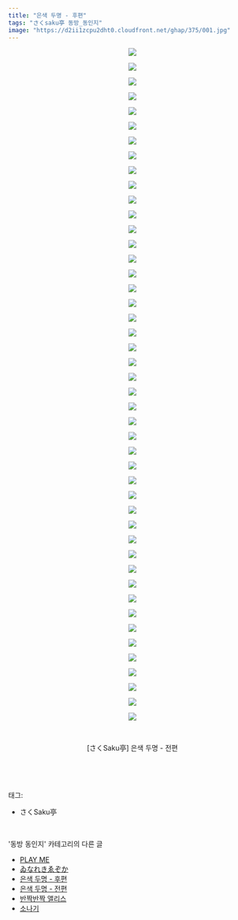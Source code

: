 ```yaml
---
title: "은색 두명 - 후편"
tags: "さくsaku亭 동방_동인지"
image: "https://d2ii1zcpu2dht0.cloudfront.net/ghap/375/001.jpg"
---
```

<div class="article">
<p style="text-align: center; clear: none; float: none;"><img src="{{ site.imgserver9 }}/ghap/375/001.jpg"/></p>
<p style="text-align: center; clear: none; float: none;"><img src="{{ site.imgserver9 }}/ghap/375/002.jpg"/></p>
<p style="text-align: center; clear: none; float: none;"><img src="{{ site.imgserver9 }}/ghap/375/003.jpg"/></p>
<p style="text-align: center; clear: none; float: none;"><img src="{{ site.imgserver9 }}/ghap/375/004.jpg"/></p>
<p style="text-align: center; clear: none; float: none;"><img src="{{ site.imgserver9 }}/ghap/375/005.jpg"/></p>
<p style="text-align: center; clear: none; float: none;"><img src="{{ site.imgserver9 }}/ghap/375/006.jpg"/></p>
<p style="text-align: center; clear: none; float: none;"><img src="{{ site.imgserver9 }}/ghap/375/007.jpg"/></p>
<p style="text-align: center; clear: none; float: none;"><img src="{{ site.imgserver9 }}/ghap/375/008.jpg"/></p>
<p style="text-align: center; clear: none; float: none;"><img src="{{ site.imgserver9 }}/ghap/375/009.jpg"/></p>
<p style="text-align: center; clear: none; float: none;"><img src="{{ site.imgserver9 }}/ghap/375/010.jpg"/></p>
<p style="text-align: center; clear: none; float: none;"><img src="{{ site.imgserver9 }}/ghap/375/011.jpg"/></p>
<p style="text-align: center; clear: none; float: none;"><img src="{{ site.imgserver9 }}/ghap/375/012.jpg"/></p>
<p style="text-align: center; clear: none; float: none;"><img src="{{ site.imgserver9 }}/ghap/375/013.jpg"/></p>
<p style="text-align: center; clear: none; float: none;"><img src="{{ site.imgserver9 }}/ghap/375/014.jpg"/></p>
<p style="text-align: center; clear: none; float: none;"><img src="{{ site.imgserver9 }}/ghap/375/015.jpg"/></p>
<p style="text-align: center; clear: none; float: none;"><img src="{{ site.imgserver9 }}/ghap/375/016.jpg"/></p>
<p style="text-align: center; clear: none; float: none;"><img src="{{ site.imgserver9 }}/ghap/375/017.jpg"/></p>
<p style="text-align: center; clear: none; float: none;"><img src="{{ site.imgserver9 }}/ghap/375/018.jpg"/></p>
<p style="text-align: center; clear: none; float: none;"><img src="{{ site.imgserver9 }}/ghap/375/019.jpg"/></p>
<p style="text-align: center; clear: none; float: none;"><img src="{{ site.imgserver9 }}/ghap/375/020.jpg"/></p>
<p style="text-align: center; clear: none; float: none;"><img src="{{ site.imgserver9 }}/ghap/375/021.jpg"/></p>
<p style="text-align: center; clear: none; float: none;"><img src="{{ site.imgserver9 }}/ghap/375/022.jpg"/></p>
<p style="text-align: center; clear: none; float: none;"><img src="{{ site.imgserver9 }}/ghap/375/023.jpg"/></p>
<p style="text-align: center; clear: none; float: none;"><img src="{{ site.imgserver9 }}/ghap/375/024.jpg"/></p>
<p style="text-align: center; clear: none; float: none;"><img src="{{ site.imgserver9 }}/ghap/375/025.jpg"/></p>
<p style="text-align: center; clear: none; float: none;"><img src="{{ site.imgserver9 }}/ghap/375/026.jpg"/></p>
<p style="text-align: center; clear: none; float: none;"><img src="{{ site.imgserver9 }}/ghap/375/027.jpg"/></p>
<p style="text-align: center; clear: none; float: none;"><img src="{{ site.imgserver9 }}/ghap/375/028.jpg"/></p>
<p style="text-align: center; clear: none; float: none;"><img src="{{ site.imgserver9 }}/ghap/375/029.jpg"/></p>
<p style="text-align: center; clear: none; float: none;"><img src="{{ site.imgserver9 }}/ghap/375/030.jpg"/></p>
<p style="text-align: center; clear: none; float: none;"><img src="{{ site.imgserver9 }}/ghap/375/031.jpg"/></p>
<p style="text-align: center; clear: none; float: none;"><img src="{{ site.imgserver9 }}/ghap/375/032.jpg"/></p>
<p style="text-align: center; clear: none; float: none;"><img src="{{ site.imgserver9 }}/ghap/375/033.jpg"/></p>
<p style="text-align: center; clear: none; float: none;"><img src="{{ site.imgserver9 }}/ghap/375/034.jpg"/></p>
<p style="text-align: center; clear: none; float: none;"><img src="{{ site.imgserver9 }}/ghap/375/035.jpg"/></p>
<p style="text-align: center; clear: none; float: none;"><img src="{{ site.imgserver9 }}/ghap/375/036.jpg"/></p>
<p style="text-align: center; clear: none; float: none;"><img src="{{ site.imgserver9 }}/ghap/375/037.jpg"/></p>
<p style="text-align: center; clear: none; float: none;"><img src="{{ site.imgserver9 }}/ghap/375/038.jpg"/></p>
<p style="text-align: center; clear: none; float: none;"><img src="{{ site.imgserver9 }}/ghap/375/039.jpg"/></p>
<p style="text-align: center; clear: none; float: none;"><img src="{{ site.imgserver9 }}/ghap/375/040.jpg"/></p>
<p style="text-align: center; clear: none; float: none;"><img src="{{ site.imgserver9 }}/ghap/375/041.jpg"/></p>
<p style="text-align: center; clear: none; float: none;"><img src="{{ site.imgserver9 }}/ghap/375/042.jpg"/></p>
<p style="text-align: center; clear: none; float: none;"><img src="{{ site.imgserver9 }}/ghap/375/043.jpg"/></p>
<p style="text-align: center; clear: none; float: none;"><img src="{{ site.imgserver9 }}/ghap/375/044.jpg"/></p>
<p style="text-align: center; clear: none; float: none;"><img src="{{ site.imgserver9 }}/ghap/375/045.jpg"/></p>
<p style="text-align: center; clear: none; float: none;"><img src="{{ site.imgserver9 }}/ghap/375/046.jpg"/></p>
<p style="text-align: center; clear: none; float: none;"><br/></p>
<p style="text-align: center; clear: none; float: none;">[さくSaku亭] 은색 두명 - 전편</p>
<p><br/></p>
</div><br/>
<div class="tagTrail">
<p>태그: </p>
<ul>
<li>さくSaku亭</li>
</ul>
</div><br/>
<div class="another">
<p>'동방 동인지' 카테고리의 다른 글</p>
<ul>
<li><a href="/ghap_377">PLAY ME</a></li>
<li><a href="/ghap_376">ゐなれきゑぞか</a></li>
<li><a href="/ghap_375">은색 두명 - 후편</a></li>
<li><a href="/ghap_374">은색 두명 - 전편</a></li>
<li><a href="/ghap_373">반짝반짝 앨리스</a></li>
<li><a href="/ghap_372">소나기</a></li>
</ul>
</div><br/>
<div class="cb_module cb_fluid">
<div class="cb_wrt cb_profile">
</div><!-- commentList close -->
</div><br/>
